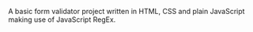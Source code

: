 A basic form validator project written in HTML, CSS and plain JavaScript making use of JavaScript RegEx.
